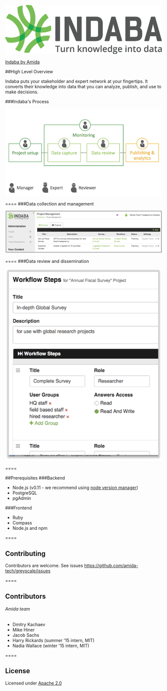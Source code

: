 ![logo](images/Indaba_logo.png)


[Indaba by Amida](indaba.amida-tech.com)





##High Level Overview


Indaba puts your stakeholder and expert network at your fingertips. It converts their knowledge into data that you can analyze, publish, and use to make decisions.


###Indaba's Process

![Indaba's Process](images/Indaba_process.png)

====
###Data collection and management

![Indaba's Project Management](images/Indaba_PM.png)

====
###Data review and dissemination

![Indaba's Data Review](images/Indaba_review.png)

====


##Prerequisites
###Backend
- Node.js (v0.11 - we recommend using [node version manager](https://github.com/creationix/nvm))
- PostgreSQL
- pgAdmin

###Frontend
- Ruby
- Compass
- Node.js and npm

====

## Contributing

Contributors are welcome. See issues https://github.com/amida-tech/greyscale/issues

====

## Contributors

###### Amida team

- Dmitry Kachaev
- Mike Hiner
- Jacob Sachs
- Harry Rickards (summer '15 intern, MIT)
- Nadia Wallace (winter '15 intern, MIT)

====
## License

Licensed under [Apache 2.0](./LICENSE)

